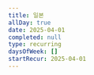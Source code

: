 ```yaml
---
title: 일본
allDay: true
date: 2025-04-01
completed: null
type: recurring
daysOfWeek: []
startRecur: 2025-04-01
---
```

